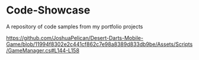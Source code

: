 # Code-Showcase
A repository of code samples from my portfolio projects

https://github.com/JoshuaPelican/Desert-Darts-Mobile-Game/blob/11994f8302e2c441cf862c7e98a8389d833db9be/Assets/Scripts/GameManager.cs#L144-L158
